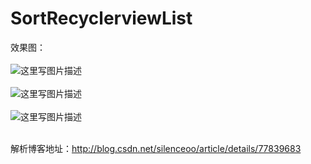 # SortRecyclerviewList<br>

效果图：<br>
<br>
![这里写图片描述](https://github.com/xupeng92/SortRecyclerViewList/raw/master/img/img1.gif)<br>
<br>
![这里写图片描述](https://github.com/xupeng92/SortRecyclerViewList/raw/master/img/img2.gif)<br>
<br>
![这里写图片描述](https://github.com/xupeng92/SortRecyclerViewList/raw/master/img/img3.gif)<br>
<br>

解析博客地址：http://blog.csdn.net/silenceoo/article/details/77839683
